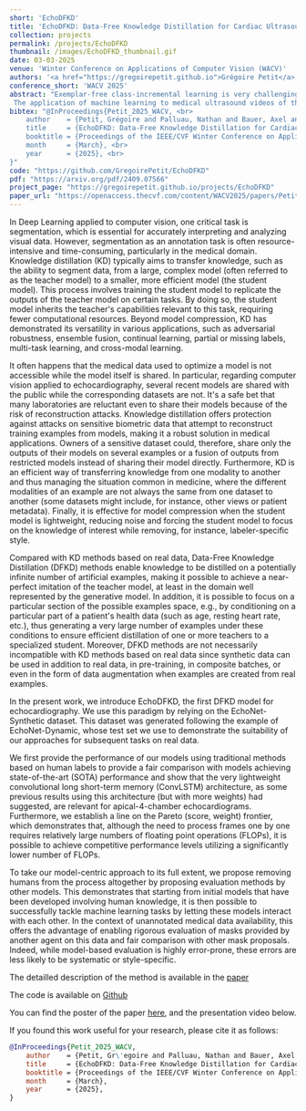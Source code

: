 ```yaml
---
short: 'EchoDFKD'
title: 'EchoDFKD: Data-Free Knowledge Distillation for Cardiac Ultrasound Segmentation using Synthetic Data'
collection: projects
permalink: /projects/EchoDFKD
thumbnail: /images/EchoDFKD_thumbnail.gif
date: 03-03-2025
venue: 'Winter Conference on Applications of Computer Vision (WACV)'
authors: '<a href="https://gregoirepetit.github.io">Grégoire Petit</a>, Nathan Palluau, <a href="https://scholar.google.fr/citations?user=BY-ZbOsAAAAJ">Axel Bauer</a>, <a href="https://aiscm.i-med.ac.at/members/dlaska-clemens/">Clemens Dlaska</a>'
conference_short: 'WACV 2025'
abstract: "Exemplar-free class-incremental learning is very challenging due to the negative effect of catastrophic forgetting.
 The application of machine learning to medical ultrasound videos of the heart i.e. echocardiography has recently gained traction with the availability of large public datasets. Traditional supervised tasks such as ejection fraction regression are now making way for approaches focusing more on the latent structure of data distributions as well as generative methods. We propose a model trained exclusively by knowledge distillation either on real or synthetical data involving retrieving masks suggested by a teacher model. We achieve state-of-the-art (SOTA) values on the task of identifying end-diastolic and end-systolic frames. By training the model only on synthetic data it reaches segmentation capabilities close to the performance when trained on real data with a significantly reduced number of weights. A comparison with the 5 main existing methods shows that our method outperforms the others in most cases. We also present a new evaluation method that does not require human annotation and instead relies on a large auxiliary model. We show that this method produces scores consistent with those obtained from human annotations. Relying on the integrated knowledge from a vast amount of records this method overcomes certain inherent limitations of human annotator labeling."
bibtex: "@InProceedings{Petit_2025_WACV, <br>
    author    = {Petit, Grégoire and Palluau, Nathan and Bauer, Axel and Dlaska, Clemens}, <br>
    title     = {EchoDFKD: Data-Free Knowledge Distillation for Cardiac Ultrasound Segmentation using Synthetic Data}, <br>
    booktitle = {Proceedings of the IEEE/CVF Winter Conference on Applications of Computer Vision (WACV)}, <br>
    month     = {March}, <br>
    year      = {2025}, <br>
}"
code: "https://github.com/GregoirePetit/EchoDFKD"
pdf: "https://arxiv.org/pdf/2409.07566"
project_page: "https://gregoirepetit.github.io/projects/EchoDFKD"
paper_url: "https://openaccess.thecvf.com/content/WACV2025/papers/Petit_EchoDFKD_Data-Free_Knowledge_Distillation_for_Cardiac_Ultrasound_Segmentation_using_Synthetic_WACV_2025_paper.pdf"
---
```

In Deep Learning applied to computer vision, one critical task is segmentation, which is essential for accurately interpreting and analyzing visual data. However, segmentation as an annotation task is often resource-intensive and time-consuming, particularly in the medical domain. Knowledge distillation (KD) typically aims to transfer knowledge, such as the ability to segment data, from a large, complex model (often referred to as the teacher model) to a smaller, more efficient model (the student model). This process involves training the student model to replicate the outputs of the teacher model on certain tasks. By doing so, the student model inherits the teacher's capabilities relevant to this task, requiring fewer computational resources. Beyond model compression, KD has demonstrated its versatility in various applications, such as adversarial robustness, ensemble fusion, continual learning, partial or missing labels, multi-task learning, and cross-modal learning.

It often happens that the medical data used to optimize a model is not accessible while the model itself is shared. In particular, regarding computer vision applied to echocardiography, several recent models are shared with the public while the corresponding datasets are not.
It's a safe bet that many laboratories are reluctant even to share their models because of the risk of reconstruction attacks. Knowledge distillation offers protection against attacks on sensitive biometric data that attempt to reconstruct training examples from models, making it a robust solution in medical applications. Owners of a sensitive dataset could, therefore, share only the outputs of their models on several examples or a fusion of outputs from restricted models instead of sharing their model directly. Furthermore, KD is an efficient way of transferring knowledge from one modality to another and thus managing the situation common in medicine, where the different modalities of an example are not always the same from one dataset to another (some datasets might include, for instance, other views or patient metadata). Finally, it is effective for model compression when the student model is lightweight, reducing noise and forcing the student model to focus on the knowledge of interest while removing, for instance, labeler-specific style.

Compared with KD methods based on real data, Data-Free Knowledge Distillation (DFKD) methods enable knowledge to be distilled on a potentially infinite number of artificial examples, making it possible to achieve a near-perfect imitation of the teacher model, at least in the domain well represented by the generative model. In addition, it is possible to focus on a particular section of the possible examples space, e.g., by conditioning on a particular part of a patient's health data (such as age, resting heart rate, etc.), thus generating a very large number of examples under these conditions to ensure efficient distillation of one or more teachers to a specialized student. Moreover, DFKD methods are not necessarily incompatible with KD methods based on real data since synthetic data can be used in addition to real data, in pre-training, in composite batches, or even in the form of data augmentation when examples are created from real examples.

In the present work, we introduce EchoDFKD, the first DFKD model for echocardiography. We use this paradigm by relying on the EchoNet-Synthetic dataset. This dataset was generated following the example of EchoNet-Dynamic, whose test set we use to demonstrate the suitability of our approaches for subsequent tasks on real data.

We first provide the performance of our models using traditional methods based on human labels to provide a fair comparison with models achieving state-of-the-art (SOTA) performance and show that the very lightweight convolutional long short-term memory (ConvLSTM) architecture, as some previous results using this architecture (but with more weights) had suggested, are relevant for  apical-4-chamber echocardiograms. Furthermore, we establish a line on the Pareto (score, weight) frontier, which demonstrates that, although the need to process frames one by one requires relatively large numbers of floating point operations (FLOPs), it is possible to achieve competitive performance levels utilizing a significantly lower number of FLOPs.

To take our model-centric approach to its full extent, we propose removing humans from the process altogether by proposing evaluation methods by other models. This demonstrates that starting from initial models that have been developed involving human knowledge, it is then possible to successfully tackle machine learning tasks by letting these models interact with each other. In the context of unannotated medical data availability, this offers the advantage of enabling rigorous evaluation of masks provided by another agent on this data and fair comparison with other mask proposals. Indeed, while model-based evaluation is highly error-prone, these errors are less likely to be systematic or style-specific. 

The detailled description of the method is available in the [paper](https://openaccess.thecvf.com/content/WACV2025/papers/Petit_EchoDFKD_Data-Free_Knowledge_Distillation_for_Cardiac_Ultrasound_Segmentation_using_Synthetic_WACV_2025_paper.pdf)

The code is available on [Github](https://github.com/GregoirePetit/EchoDFKD)

You can find the poster of the paper [here](https://gregoirepetit.github.io/files/EchoDFKD_poster.pdf), and the presentation video below.

If you found this work useful for your research, please cite it as follows:

```BibTeX
@InProceedings{Petit_2025_WACV,
    author    = {Petit, Gr\'egoire and Palluau, Nathan and Bauer, Axel and Dlaska, Clemens},
    title     = {EchoDFKD: Data-Free Knowledge Distillation for Cardiac Ultrasound Segmentation using Synthetic Data},
    booktitle = {Proceedings of the IEEE/CVF Winter Conference on Applications of Computer Vision (WACV)},
    month     = {March},
    year      = {2025},
}
```